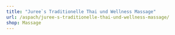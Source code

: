 ```yaml
---
title: "Juree`s Traditionelle Thai und Wellness Massage"
url: /aspach/juree-s-traditionelle-thai-und-wellness-massage/
shop: Massage
---
```

